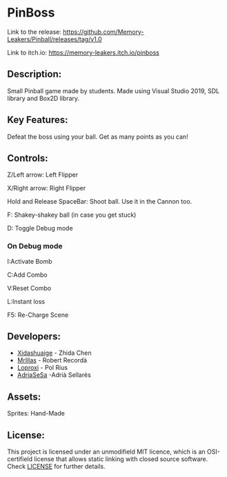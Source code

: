 # PinBoss
 
 Link to the release: https://github.com/Memory-Leakers/Pinball/releases/tag/v1.0
 
 Link to itch.io: https://memory-leakers.itch.io/pinboss
 
## Description:
Small Pinball game made by students. Made using Visual Studio 2019, SDL library and Box2D library.


## Key Features:
Defeat the boss using your ball. Get as many points as you can!

## Controls:
Z/Left arrow: Left Flipper

X/Right arrow: Right Flipper

Hold and Release SpaceBar: Shoot ball. Use it in the Cannon too.

F: Shakey-shakey ball (in case you get stuck)

D: Toggle Debug mode

### On Debug mode
I:Activate Bomb

C:Add Combo

V:Reset Combo

L:Instant loss

F5: Re-Charge Scene

## Developers:
* [Xidashuaige](https://github.com/Xidashuaige) - Zhida Chen
* [MrIllas](https://github.com/MrIllas) - Robert Recordà
* [Loproxi](https://github.com/Loproxi) - Pol Rius
* [AdriaSeSa](https://github.com/AdriaSeSa) -Adrià Sellarés

## Assets:
Sprites: Hand-Made

## License:
This project is licensed under an unmodifield MIT licence, which is an OSI-certifield license that allows static linking with closed source software. Check [LICENSE](LICENSE) for further details.

